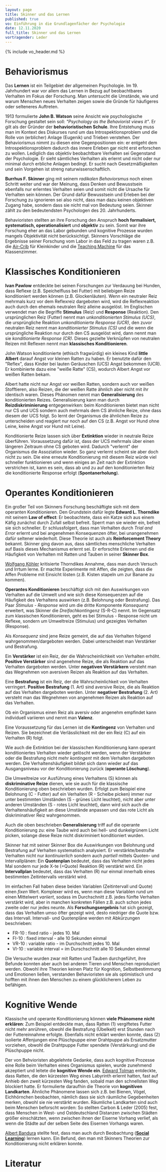 ```yaml
---
layout: page
title: Skinner und das Lernen
published: true
vo: Einführung in die Grundlagenfächer der Psychologie
date: 12.11.2020
full_title: Skinner und das Lernen
vortragender: Leder
---
```

{% include vo_header.md %}

# Behaviorismus

Das **Lernen** ist ein Teilgebiet der allgemeinen Psychologie. Im 19. Jahrhundert war vor allem das Lernen in Bezug auf beobachtbares Verhalten im Fokus der Forschung. Man untersucht die Umstände, wie und warum Menschen neues Verhalten zeigen sowie die Gründe für häufigeres oder selteneres Auftreten.

1913 formulierte **John B. Watson** seine Ansicht wie psychologische Forschung gestaltet sein soll: _"Psychology as the Behaviorist views it"_. Er gilt als der Gründer der __behavioristischen Schule__. Ihre Entstehung muss man im Kontext des Diskurses rund um das Introspektionsproblem und die Rolle von (erblicher) Anlage (Eugenik) und Trieben verstehen. Der Behaviorismus nimmt zu diesen eine Gegenpositionen ein: er entgeht dem Introspektionsproblem dadurch das innere Erleben gar nicht erst erforschen zu wollen. Lediglich das objektiv beobachtbare Verhalten sei Gegenstand der Psychologie. Er sieht sämtliches Verhalten als erlernt und nicht oder nur minimal durch erbliche Anlagen bedingt. Er sucht nach Gesetzmäßigkeiten und sein Vorgehen ist streng naturwissenschaftlich.

**Burrhus F. Skinner** ging mit seinem _radikalen Behaviorsmus_ noch einen Schritt weiter und war der Meinung, dass Denken und Bewusstsein ebenfalls nur erlerntes Verhalten seien und somit nicht die Ursache für Verhalten sein können. Der Grund dafür Bewusstsein und Erleben bei der Forschung zu ignorieren sei also nicht, dass man dazu keinen objektiven Zugang habe, sondern dass sie nicht mal von Bedeutung seien. Skinner zählt zu den bedeutendsten Psychologen des 20. Jahrhunderts.

Behavioristen stellten an ihre Forschung den Anspruch **hoch formalisiert, systematisch, operationalisiert** und **objektiv** zu sein. Somit war ihre Forschung eher an das Labor gebunden und kognitive Prozesse wurden mangels Objektivität nicht berücksichtigt. Skinners Vorschläge die Ergebnisse seiner Forschung vom Labor in das Feld zu tragen waren z.B. die [Air-Crib](https://en.wikipedia.org/wiki/B._F._Skinner#Air_crib) für Kleinkinder und die [Teaching Machine](https://en.wikipedia.org/wiki/B._F._Skinner#Teaching_machine) für das Klassenzimmer.

# Klassisches Konditionieren

**Ivan Pawlow** entdeckte bei seinen Forschungen zur Verdauung bei Hunden, dass Reflexe (z.B. Speichelfluss bei Futter) mit beliebigen Reize konditioniert werden können (z.B. Glockenläuten). Wenn ein neutraler Reiz mehrmals kurz vor dem Reflexreiz dargeboten wird, wird die Reflexreaktion auch durch den ehemals neutralen Reiz alleine ausgelöst. Im Englischen verwendet man die Begriffe **Stimulus** (Reiz) und **Response** (Reaktion).
Den ursprünglichen Reiz (Futter) nennt man _unkonditionierten Stimulus (UCS)_, die ursprüngliche Reaktion _unkonditionierte Response (UCR)_, den zuvor neutralen Reiz nennt man _konditionierter Stimulus (CS)_ und die wenn die ursprüngliche Reaktion nur durch den CS ausgelöst wird, dann nennt man sie _konditionierte Response (CR)_. Dieses gezielte Verknüpfen von neutralen Reizen mit Reflexen nennt man __klassisches Konditionieren__.

John Watson konditionierte (ethisch fragwürdig) ein kleines Kind **little Albert** darauf Angst vor kleinen Ratten zu haben. Er benutzte dafür den "Reflex", dass Kinder bei lauten Geräuschen (UCS) Angst bekommen (UCR). Er kombinierte dazu eine "weiße Ratte" (CS), wodurch Albert Angst vor weißen Ratten bekam.

Albert hatte nicht nur Angst vor weißen Ratten, sondern auch vor weißen Stofftieren, also Reizen, die der weißen Ratte ähnlich aber nicht mit ihr identisch waren. Dieses Phänomen nennt man **Generalisierung** des konditionierten Reizes. Generalisierung kann man durch **Reizdiskriminierung** entgegenwirken: beim Konditionieren bietet man nicht nur CS und UCS sondern auch mehrmals dem CS ähnliche Reize, ohne dass diesem der UCS folgt. So lernt der Organismus die ähnlichen Reize zu unterscheiden und reagiert nur noch auf den CS (z.B. Angst vor Hund ohne Leine, keine Angst vor Hund mit Leine).

Konditionierte Reize lassen sich über **Extinktion** wieder in neutrale Reize überführen. Voraussetzung dafür ist, dass der UCS mehrmals über einen längeren Zeitraum ohne CS geboten wird. Dadurch "verlernt" der Organismus die Assoziation wieder. So ganz verlernt scheint sie aber doch nicht zu sein. Die eine erneute Konditionierung mit diesem Reiz würde viel schneller funktionieren und wenn einiges an Zeit nach der Extinktion verstrichen ist, kann es sein, dass ab und zu auf den konditionierten Reiz die konditionierte Response erfolgt (**Spontanerholung**).

# Operantes Konditionieren

Ein großer Teil von Skinners Forschung beschäftigte sich mit dem operanten Konditionieren. Den Grundstein dafür legte **Edward L. Thorndike** mit seinem **Law of effect**: Er beobachtete, dass ein Katze sich aus einem Käfig zunächst durch Zufall selbst befreit. Sperrt man sie wieder ein, befreit sie sich schneller.
Er schlussfolgert, dass man Verhalten durch _Trial and Error_ erlernt und bei angenehmen Konsequenzen öfter, bei unangenehmen dafür seltener wiederholt. Diese Theorie ist auch als **Reinforcement Theory** bekannt. Skinner ging davon aus, dass sämtliches menschliche Verhalten auf Basis dieses Mechanismus erlernt sei. Er erforschte Erlernen und die Häufigkeit von Verhalten mit Ratten und Tauben in seiner **Skinner Box**.

[Wolfgang Köhler](https://en.wikipedia.org/wiki/Wolfgang_K%C3%B6hler) kritisierte Thorndikes Annahme, dass man durch Versuch und Irrtum lerne.
Er machte Experimente mit Affen, die zeigten, dass die Affen Probleme mit Einsicht lösten (z.B. Kisten stapeln um zur Banane zu kommen).

**Operantes Konditionieren** beschäftigt sich mit den Auswirkungen von Verhalten auf die Umwelt und wie sich diese Konsequenzen auf die Häufigkeit des Verhaltens auswirken (z.B. Belohnung oder Bestrafung). Das Paar _Stimulus - Response_ wird um die dritte Komponente _Konsequenz_ erweitert, was Skinner die _Dreifachkontingenz_ (S-R-C) nennt. Im Gegensatz zum klassischen Konditionieren, geht es bei Stimulus - Response nicht um Reflexe, sondern um Umweltreize (Stimulus) und gezeigtes Verhalten (Response).

Als _Konsequenz_ sind jene Reize gemeint, die auf das Verhalten folgend wahrgenommen/dargeboten werden. Dabei unterscheidet man Verstärker und Bestrafung.

Ein **Verstärker** ist ein Reiz, der die Wahrscheinlichkeit von Verhalten erhöht. **Positive Verstärker** sind angenehme Reize, die als Reaktion auf das Verhalten dargeboten werden. Unter **negativen Verstärkern** versteht man das Wegnehmen von aversiven Reizen als Reaktion auf das Verhalten.

Eine **Bestrafung** ist ein Reiz, der die Wahrscheinlichkeit von Verhalten verringert. **Positive Bestrafung** (1. Art) sind aversive Reize, die als Reaktion auf das Verhalten dargeboten werden. Unter **negativer Bestrafung** (2. Art) versteht man das Wegnehmen von angenehmen Reizen als Reaktion auf das Verhalten.

Ob ein Organismus einen Reiz als aversiv oder angenehm empfindet kann individuell variieren und nennt man **Valenz**.

Eine Voraussetzung für das Lernen ist die **Kontingenz** von Verhalten und Reizen. Sie bezeichnet die Verlässlichkeit mit der ein Reiz (C) auf ein Verhalten (R) folgt.

Wie auch die Extinktion bei der klassischen Konditionierung kann operant konditioniertes Verhalten wieder gelöscht werden, wenn der Verstärker oder die Bestrafung nicht mehr _kontingent_ mit dem Verhalten dargeboten werden. Die Verhaltenshäufigkeit bildet sich dann wieder auf das Ausgangsniveau vor der Konditionierung zurück (**operante Löschung**).

Die Umweltreize vor Ausführung eines Verhaltens (S) können als **diskriminative Reize** dienen, wie sie auch für die klassische Konditionierung oben beschrieben wurden. Erfolgt zum Beispiel eine Belohnung (C - Futter) auf ein Verhalten (R - Scheibe picken) immer nur unter bestimmten Umständen (S - grünes Licht leuchtet), nicht aber unter anderen Umständen (S - rotes Licht leuchtet), dann wird sich auch die Verhaltenshäufigkeit an diese Umstände anpassen und das rote Licht als diskriminativer Reiz wahrgenommen.

Auch die oben beschrieben **Generalisierung** triff auf die operante Konditionierung zu: eine Taube wird auch bei hell- und dunkelgrünem Licht picken, solange diese Reize nicht diskriminiert konditioniert wurden.

Skinner hat mit seiner Skinner Box die Auswirkungen von Belohnung und Bestrafung auf Verhalten systematisch analysiert. Er verstärkte/bestrafte Verhalten nicht nur _kontinuierlich_ sondern auch _partiell_ mittels Quoten- und Intervallplänen:
Ein **Quotenplan** bedeutet, dass das Verhalten nicht jedes Mal sondern nur jede X-te (=Quote) Reaktion (R) verstärkt wird.
Ein **Intervallplan** bedeutet, dass das Verhalten (R) nur einmal innerhalb eines bestimmten Zeitintervalls verstärkt wird.

Im einfachen Fall haben diese beiden Variablen (Zeitintervall und Quote) einen _fixen_ Wert. Komplexer wird es, wenn man diese Variablen rund um einen Mittelwert _variiert_, sodass im Durchschnitt z.B. jedes fünfte Verhalten verstärkt wird, aber in manchen konkreten Fällen z.B. auch schon jedes zweite oder nur jedes neunte. Als **Forschungsergebnis** hat sich gezeigt, dass das Verhalten umso öfter gezeigt wird, desto niedriger die Quote bzw. das Intervall. Intervall- und Quotenpläne werden mit Abkürzungen beschrieben:
* FR-10 : fixed ratio - jedes 10. Mal
* FI-10 : fixed interval - alle 10 Sekunden einmal
* VR-10 : variable ratio - im Durchschnitt jedes 10. Mal
* VI-10 : variable interval = im Durschschnitt alle 10 Sekunden einmal

Die Versuche wurden zwar mit Ratten und Tauben durchgeführt, ihre Befunde konnten aber auch bei anderen Tieren und Menschen reproduziert werden. Obwohl ihre Theorien keinen Platz für Kognition, Selbstbestimmung und Emotionen ließen, verstanden Behavioristen sie als optimistisch und hofften mit ihnen den Menschen zu einem glücklicherem Leben zu befähigen.

# Kognitive Wende

Klassische und operante Konditionierung können **viele Phänomene nicht erklären**: Zum Beispiel entdeckte man, dass Ratten (1) vergiftetes Futter nicht mehr anrühren, obwohl die Bestrafung (Übelkeit) erst Stunden nach der Futtereinnahme erfolgte. Ebenfalls nicht erklärt werden konnte, dass (2) isolierte Affenjungen eine Plüschpuppe einer Drahtpuppe als Ersatzmutter vorziehen, obwohl die Drahtpuppe Futter spendete (Verstärkung) und die Plüschpuppe nicht.

Der von Behvioristen abgelehnte Gedanke, dass auch kognitive Prozesse eine Rolle beim Verhalten eines Organismus spielen, wurde zunehmend akzeptiert und leitete die **kognitive Wende ein**. [Edward Tolman](https://en.wikipedia.org/wiki/Edward_C._Tolman) entdeckte, dass Ratten, die den kürzesten Weg eines Labyrinth erlernt hatten, fast auf Anhieb den zweit kürzesten Weg fanden, sobald man den schnellsten Weg blockiert hatte. Er formulierte daraufhin die Theorie von **kognitiven Landkarten**. Ähnliche Phänomene lassen sich z.B. bei Bienen, Vögel, Eichhörnchen beobachten, nämlich dass sie sich räumliche Gegebenheiten merken, obwohl sie nie verstärkt wurden. Räumliche Landkarten sind auch beim Menschen beforscht worden: So stellten Carbon & Leder (2005) fest, dass Menschen in West- und Ostdeutschland Distanzen zwischen Städten größer einschätzten, wenn zwischen ihnen der Eiserne Vorhang verlief, als wenn die Städte auf der selben Seite des Eisernen Vorhangs waren.

[Albert Bandura](https://en.wikipedia.org/wiki/Albert_Bandura) stellte fest, dass man auch durch Beobachtung (**[Social Learning](https://en.wikipedia.org/wiki/Social_learning_theory)**) lernen kann. Ein Befund, den man mit Skinners Theorien zur Konditionierung nicht erklären konnte.

# Literatur
